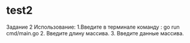# test2
 Задание 2
Использование:
1.Введите в терминале команду : go run cmd/main.go
2. Введите длину массива.
3. Введите данные массива.
